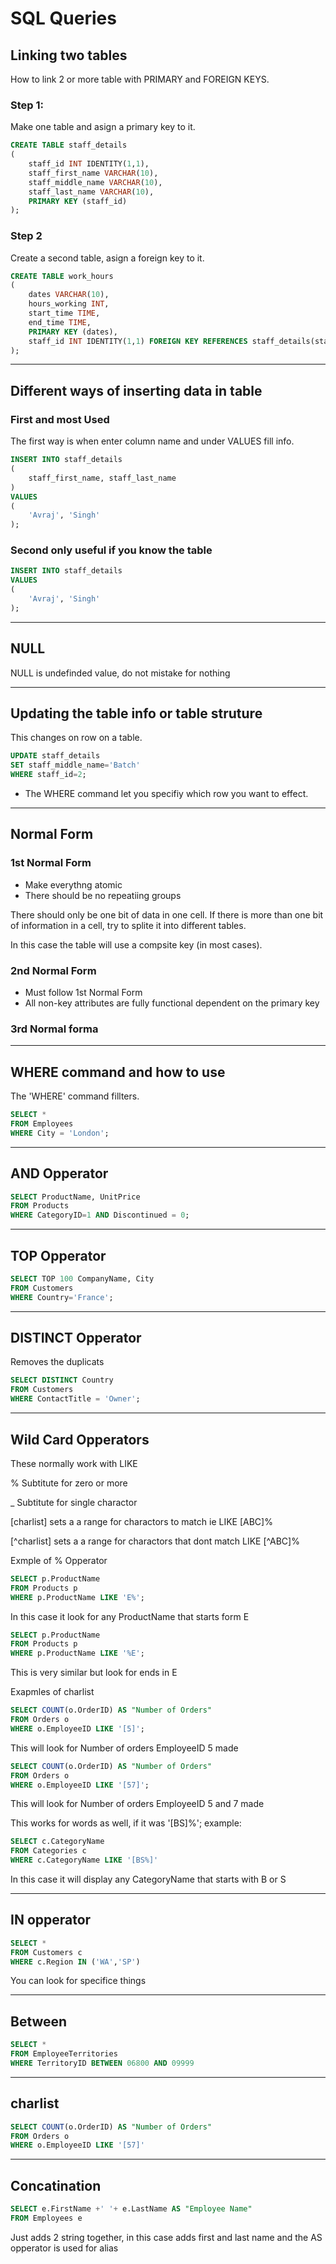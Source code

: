 # SQL Queries

## Linking two tables
How to link 2 or more table with PRIMARY and FOREIGN KEYS.

### Step 1:
Make one table and asign a primary key to it.

```SQL
CREATE TABLE staff_details
(
    staff_id INT IDENTITY(1,1),
    staff_first_name VARCHAR(10),
    staff_middle_name VARCHAR(10),
    staff_last_name VARCHAR(10),
    PRIMARY KEY (staff_id)
);
```
### Step 2
Create a second table, asign a foreign key to it.

```SQL
CREATE TABLE work_hours
(
    dates VARCHAR(10),
    hours_working INT,
    start_time TIME,
    end_time TIME,
    PRIMARY KEY (dates),
    staff_id INT IDENTITY(1,1) FOREIGN KEY REFERENCES staff_details(staff_id)
);
```
***

## Different ways of inserting data in table

### First and most Used

The first way is when enter column name and under VALUES fill info.
```SQL
INSERT INTO staff_details
(
    staff_first_name, staff_last_name
)
VALUES
(
    'Avraj', 'Singh'
);
```

### Second only useful if you know the table


```SQL
INSERT INTO staff_details
VALUES
(
    'Avraj', 'Singh'
);
```

***
## NULL

NULL is undefinded value, do not mistake for nothing



***

## Updating the table info or table struture

This changes on row on a table.

```SQL
UPDATE staff_details
SET staff_middle_name='Batch'
WHERE staff_id=2;
```

- The WHERE command let you specifiy which row you want to effect.

***
## Normal Form

### 1st Normal Form
- Make everythng atomic
- There should be no repeatiing groups

There should only be one bit of data in one cell. If there is more than one bit of information in a cell, try to splite it into different tables.

In this case the table will use a compsite key (in most cases).

### 2nd Normal Form
- Must follow 1st Normal Form
- All non-key attributes are fully functional dependent on the primary key

### 3rd Normal forma



***
## WHERE command and how to use

The 'WHERE' command fillters.
```SQL
SELECT *
FROM Employees
WHERE City = 'London';
```

***
## AND Opperator
```SQL
SELECT ProductName, UnitPrice
FROM Products
WHERE CategoryID=1 AND Discontinued = 0;
```

***
## TOP Opperator
```SQL
SELECT TOP 100 CompanyName, City
FROM Customers
WHERE Country='France';
```
***
## DISTINCT Opperator

Removes the duplicats

```SQL
SELECT DISTINCT Country
FROM Customers
WHERE ContactTitle = 'Owner';
```
***

## Wild Card Opperators
These normally work with LIKE

 % Subtitute for zero or more

 _ Subtitute for single charactor

[charlist] sets a a range for charactors to match ie LIKE [ABC]%

[^charlist] sets a a range for charactors that dont match LIKE [^ABC]%

Exmple of % Opperator

```SQL
SELECT p.ProductName
FROM Products p
WHERE p.ProductName LIKE 'E%';
```
In this case it look for any ProductName that starts form E

```SQL
SELECT p.ProductName
FROM Products p
WHERE p.ProductName LIKE '%E';
```
This is very similar but look for ends in E

Exapmles of charlist
```SQL
SELECT COUNT(o.OrderID) AS "Number of Orders"
FROM Orders o
WHERE o.EmployeeID LIKE '[5]';
```
This will look for Number of orders EmployeeID 5 made

```SQL
SELECT COUNT(o.OrderID) AS "Number of Orders"
FROM Orders o
WHERE o.EmployeeID LIKE '[57]';
```
This will look for Number of orders EmployeeID 5 and 7 made

This works for words as well, if it was '[BS]%'; example:

```SQL
SELECT c.CategoryName
FROM Categories c
WHERE c.CategoryName LIKE '[BS%]'
```
In this case it will display any CategoryName that starts with B or S

***
## IN opperator
```SQL
SELECT *
FROM Customers c
WHERE c.Region IN ('WA','SP')
```
You can look for specifice things

***
## Between
```SQL
SELECT *
FROM EmployeeTerritories
WHERE TerritoryID BETWEEN 06800 AND 09999
```

***
## charlist

```SQL
SELECT COUNT(o.OrderID) AS "Number of Orders"
FROM Orders o
WHERE o.EmployeeID LIKE '[57]'
```

***

## Concatination
```SQL
SELECT e.FirstName +' '+ e.LastName AS "Employee Name"
FROM Employees e
```
Just adds 2 string together, in this case adds first and last name and the AS opperator is used for alias
